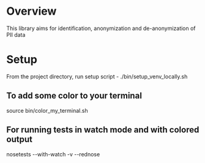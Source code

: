 # Overview
This library aims for identification, anonymization and de-anonymization of PII data

# Setup
From the project directory, run setup script - ./bin/setup_venv_locally.sh

## To add some color to your terminal
source bin/color_my_terminal.sh

## For running tests in watch mode and with colored output
nosetests --with-watch -v --rednose